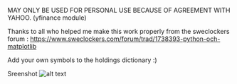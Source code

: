 MAY ONLY BE USED FOR PERSONAL USE BECAUSE OF AGREEMENT WITH YAHOO. (yfinance module)

Thanks to all who helped me make this work properly from the sweclockers forum : https://www.sweclockers.com/forum/trad/1738393-python-och-matplotlib

Add your own symbols to the holdings dictionary :)


Sreenshot
![alt text](https://github.com/Vetulus-De-Suecicus/stockplot/blob/main/Sk%C3%A4rmbild%202025-05-15%20140110.png "Screenshot")

